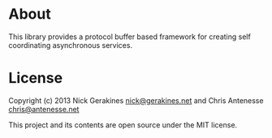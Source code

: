 # About

This library provides a protocol buffer based framework for creating self coordinating asynchronous services.

# License

Copyright (c) 2013 Nick Gerakines <nick@gerakines.net> and Chris Antenesse <chris@antenesse.net>

This project and its contents are open source under the MIT license.
